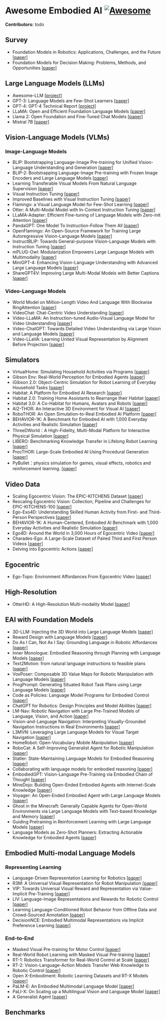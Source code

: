 # Awesome Embodied AI [![Awesome](https://awesome.re/badge.svg)](https://awesome.re)

**Contributors:** todo

## Survey
- Foundation Models in Robotics: Applications, Challenges, and the Future [[paper]](https://arxiv.org/pdf/2312.07843)
- Foundation Models for Decision Making: Problems, Methods, and Opportunities [[paper]](https://arxiv.org/pdf/2303.04129)

## Large Language Models (LLMs)
- Awesome-LLM [[project]](https://github.com/Hannibal046/Awesome-LLM)
- GPT-3: Language Models are Few-Shot Learners [[paper]](https://arxiv.org/abs/2005.14165)
- GPT-4: GPT-4 Technical Report [[project]](https://openai.com/research/gpt-4)
- LLaMA: Open and Efficient Foundation Language Models [[paper]](https://arxiv.org/abs/2302.13971)
- Llama 2: Open Foundation and Fine-Tuned Chat Models [[paper]](https://arxiv.org/abs/2307.09288)
- Mistral 7B [[paper]](https://arxiv.org/pdf/2310.06825.pdf%5D%5D%3E)

## Vision-Language Models (VLMs)

### Image-Language Models
- BLIP: Bootstrapping Language-Image Pre-training for Unified Vision-Language Understanding and Generation [[paper]](https://proceedings.mlr.press/v162/li22n.html)
- BLIP-2: Bootstrapping Language-Image Pre-training with Frozen Image Encoders and Large Language Models [[paper]](https://proceedings.mlr.press/v202/li23q.html)
- Learning Transferable Visual Models From Natural Language Supervision [[paper]](https://proceedings.mlr.press/v139/radford21a)
- Visual Instruction Tuning [[paper]](https://proceedings.neurips.cc/paper_files/paper/2023/hash/6dcf277ea32ce3288914faf369fe6de0-Abstract-Conference.html)
- Improved Baselines with Visual Instruction Tuning [[paper]](https://arxiv.org/abs/2310.03744)
- Flamingo: a Visual Language Model for Few-Shot Learning [[paper]](https://proceedings.neurips.cc/paper_files/paper/2022/hash/960a172bc7fbf0177ccccbb411a7d800-Abstract-Conference.html)
- Otter: A Multi-Modal Model with In-Context Instruction Tuning [[paper]](https://arxiv.org/abs/2306.05425)
- LLaMA-Adapter: Efficient Fine-tuning of Language Models with Zero-init Attention [[paper]](https://arxiv.org/abs/2303.16199)
- PandaGPT: One Model To Instruction-Follow Them All [[paper]](https://arxiv.org/abs/2305.16355)
- OpenFlamingo: An Open-Source Framework for Training Large Autoregressive Vision-Language Models [[paper]](https://arxiv.org/abs/2308.01390)
- InstructBLIP: Towards General-purpose Vision-Language Models with Instruction Tuning [[paper]](https://proceedings.neurips.cc/paper_files/paper/2023/hash/9a6a435e75419a836fe47ab6793623e6-Abstract-Conference.html)
- mPLUG-Owl: Modularization Empowers Large Language Models with Multimodality [[paper]](https://arxiv.org/abs/2304.14178)
- MiniGPT-4: Enhancing Vision-Language Understanding with Advanced Large Language Models [[paper]](https://arxiv.org/abs/2304.10592)
- ShareGPT4V: Improving Large Multi-Modal Models with Better Captions [[paper]](https://arxiv.org/abs/2311.12793)

### Video-Language Models
- World Model on Million-Length Video And Language With Blockwise RingAttention [[paper]](https://arxiv.org/abs/2402.08268)
- VideoChat: Chat-Centric Video Understanding [[paper]](https://arxiv.org/abs/2305.06355)
- Video-LLaMA: An Instruction-tuned Audio-Visual Language Model for Video Understanding [[paper]](https://arxiv.org/abs/2306.02858)
- Video-ChatGPT: Towards Detailed Video Understanding via Large Vision and Language Models [[paper]](https://arxiv.org/abs/2306.05424)
- Video-LLaVA: Learning United Visual Representation by Alignment Before Projection [[paper]](https://arxiv.org/abs/2311.10122)

## Simulators
- VirtualHome: Simulating Household Activities via Programs [[paper]](https://openaccess.thecvf.com/content_cvpr_2018/html/Puig_VirtualHome_Simulating_Household_CVPR_2018_paper.html)
- Gibson Env: Real-World Perception for Embodied Agents [[paper]](https://openaccess.thecvf.com/content_cvpr_2018/html/Xia_Gibson_Env_Real-World_CVPR_2018_paper.html)
- iGibson 2.0: Object-Centric Simulation for Robot Learning of Everyday Household Tasks [[paper]](https://arxiv.org/abs/2108.03272)
- Habitat: A Platform for Embodied AI Research [[paper]](https://openaccess.thecvf.com/content_ICCV_2019/html/Savva_Habitat_A_Platform_for_Embodied_AI_Research_ICCV_2019_paper.html)
- Habitat 2.0: Training Home Assistants to Rearrange their Habitat [[paper]](https://proceedings.neurips.cc/paper/2021/hash/021bbc7ee20b71134d53e20206bd6feb-Abstract.html)
- Habitat 3.0: A Co-Habitat for Humans, Avatars and Robots [[paper]](https://arxiv.org/abs/2310.13724)
- AI2-THOR: An Interactive 3D Environment for Visual AI [[paper]](https://arxiv.org/abs/1712.05474)
- RoboTHOR: An Open Simulation-to-Real Embodied AI Platform [[paper]](https://openaccess.thecvf.com/content_CVPR_2020/html/Deitke_RoboTHOR_An_Open_Simulation-to-Real_Embodied_AI_Platform_CVPR_2020_paper.html)
- BEHAVIOR-1K: A Benchmark for Embodied AI with 1,000 Everyday Activities and Realistic Simulation [[paper]](https://proceedings.mlr.press/v205/li23a.html)
- ThreeDWorld：A High-Fidelity, Multi-Modal Platform for Interactive Physical Simulation [[paper]]("https://arxiv.org/abs/2007.04954")
- LIBERO: Benchmarking Knowledge Transfer in Lifelong Robot Learning [[paper]](https://arxiv.org/pdf/2306.03310.pdf)
- ProcTHOR: Large-Scale Embodied AI Using Procedural Generation [[paper]](https://arxiv.org/abs/2206.06994)
- PyBullet：physics simulation for games, visual effects, robotics and reinforcement learning. [[paper]](https://pybullet.org/wordpress/)

## Video Data
- Scaling Egocentric Vision: The EPIC-KITCHENS Dataset [[paper]](https://openaccess.thecvf.com/content_ECCV_2018/html/Dima_Damen_Scaling_Egocentric_Vision_ECCV_2018_paper.html)
- Rescaling Egocentric Vision: Collection, Pipeline and Challenges for EPIC-KITCHENS-100 [[paper]](https://link.springer.com/article/10.1007/s11263-021-01531-2)
- Ego-Exo4D: Understanding Skilled Human Activity from First- and Third-Person Perspectives [[paper]](https://arxiv.org/abs/2311.18259)
- BEHAVIOR-1K: A Human-Centered, Embodied AI Benchmark with 1,000 Everyday Activities and Realistic Simulation [[paper]](https://arxiv.org/abs/2403.09227)
- Ego4D: Around the World in 3,000 Hours of Egocentric Video [[paper]](https://openaccess.thecvf.com/content/CVPR2022/html/Grauman_Ego4D_Around_the_World_in_3000_Hours_of_Egocentric_Video_CVPR_2022_paper.html)
- Charades-Ego: A Large-Scale Dataset of Paired Third and First Person Videos [[paper]](https://arxiv.org/abs/1804.09626)
- Delving into Egocentric Actions [[paper]](https://openaccess.thecvf.com/content_cvpr_2015/html/Li_Delving_Into_Egocentric_2015_CVPR_paper.html)

## Egocentric
- Ego-Topo: Environment Affordances From Egocentric Video [[paper]](https://openaccess.thecvf.com/content_CVPR_2020/html/Nagarajan_Ego-Topo_Environment_Affordances_From_Egocentric_Video_CVPR_2020_paper.html)

## High-Resolution
- OtterHD: A High-Resolution Multi-modality Model [[paper]](https://arxiv.org/pdf/2311.04219)

## EAI with Foundation Models

- 3D-LLM: Injecting the 3D World into Large Language Models [[paper]](https://arxiv.org/abs/2307.12981)
- Reward Design with Language Models [[paper]](https://arxiv.org/abs/2303.00001)
- Do As I Can, Not As I Say: Grounding Language in Robotic Affordances [[paper]](https://proceedings.mlr.press/v205/ichter23a.html)
- Inner Monologue: Embodied Reasoning through Planning with Language Models [[paper]](https://arxiv.org/abs/2207.05608)
- Text2Motion: from natural language instructions to feasible plans [[paper]](https://link.springer.com/article/10.1007/s10514-023-10131-7)
- VoxPoser: Composable 3D Value Maps for Robotic Manipulation with Language Models [[paper]](https://arxiv.org/abs/2307.05973)
- ProgPrompt: Generating Situated Robot Task Plans using Large Language Models [[paper]](https://ieeexplore.ieee.org/abstract/document/10161317)
- Code as Policies: Language Model Programs for Embodied Control [[paper]](https://ieeexplore.ieee.org/abstract/document/10160591)
- ChatGPT for Robotics: Design Principles and Model Abilities [[paper]](https://arxiv.org/abs/2306.17582)
- LM-Nav: Robotic Navigation with Large Pre-Trained Models of Language, Vision, and Action [[paper]](https://proceedings.mlr.press/v205/shah23b.html)
- Vision-and-Language Navigation: Interpreting Visually-Grounded Navigation Instructions in Real Environments [[paper]](https://openaccess.thecvf.com/content_cvpr_2018/html/Anderson_Vision-and-Language_Navigation_Interpreting_CVPR_2018_paper.html)
- L3MVN: Leveraging Large Language Models for Visual Target Navigation [[paper]](https://ieeexplore.ieee.org/abstract/document/10342512)
- HomeRobot: Open-Vocabulary Mobile Manipulation [[paper]](https://arxiv.org/abs/2306.11565)
- RoboCat: A Self-Improving Generalist Agent for Robotic Manipulation [[paper]](https://arxiv.org/abs/2306.11706)
- Statler: State-Maintaining Language Models for Embodied Reasoning [[paper]](https://arxiv.org/abs/2306.17840)
- Collaborating with language models for embodied reasoning [[paper]](https://arxiv.org/abs/2302.00763)
- EmbodiedGPT: Vision-Language Pre-Training via Embodied Chain of Thought [[paper]](https://proceedings.neurips.cc/paper_files/paper/2023/hash/4ec43957eda1126ad4887995d05fae3b-Abstract-Conference.html)
- MineDojo: Building Open-Ended Embodied Agents with Internet-Scale Knowledge [[paper]](https://proceedings.neurips.cc/paper_files/paper/2022/hash/74a67268c5cc5910f64938cac4526a90-Abstract-Datasets_and_Benchmarks.html)
- Voyager: An Open-Ended Embodied Agent with Large Language Models [[paper]](https://arxiv.org/abs/2305.16291)
- Ghost in the Minecraft: Generally Capable Agents for Open-World Environments via Large Language Models with Text-based Knowledge and Memory [[paper]](https://arxiv.org/abs/2305.17144)
- Guiding Pretraining in Reinforcement Learning with Large Language Models [[paper]](https://proceedings.mlr.press/v202/du23f.html)
- Language Models as Zero-Shot Planners: Extracting Actionable Knowledge for Embodied Agents [[paper]](https://proceedings.mlr.press/v162/huang22a.html)


## Embodied Multi-modal Language Models

### Representing Learning
- Language-Driven Representation Learning for Robotics [[paper]](https://arxiv.org/abs/2302.12766)
- R3M: A Universal Visual Representation for Robot Manipulation [[paper]](https://arxiv.org/abs/2203.12601)
- VIP: Towards Universal Visual Reward and Representation via Value-Implicit Pre-Training [[paper]](https://arxiv.org/abs/2210.00030)
- LIV: Language-Image Representations and Rewards for Robotic Control [[paper]](https://proceedings.mlr.press/v202/ma23b.html)
- Learning Language-Conditioned Robot Behavior from Offline Data and Crowd-Sourced Annotation [[paper]](https://proceedings.mlr.press/v164/nair22a.html)
- DecisionNCE: Embodied Multimodal Representations via Implicit Preference Learning [[paper]](https://arxiv.org/abs/2402.18137)

### End-to-End
- Masked Visual Pre-training for Motor Control [[paper]](https://arxiv.org/abs/2203.06173)
- Real-World Robot Learning with Masked Visual Pre-training [[paper]](https://proceedings.mlr.press/v205/radosavovic23a.html)
- RT-1: Robotics Transformer for Real-World Control at Scale [[paper]](https://arxiv.org/abs/2212.06817)
- RT-2: Vision-Language-Action Models Transfer Web Knowledge to Robotic Control [[paper]](https://proceedings.mlr.press/v229/zitkovich23a.html)
- Open X-Embodiment: Robotic Learning Datasets and RT-X Models [[paper]](https://arxiv.org/abs/2310.08864)
- PaLM-E: An Embodied Multimodal Language Model [[paper]](https://arxiv.org/abs/2303.03378)
- PaLI-X: On Scaling up a Multilingual Vision and Language Model [[paper]](https://arxiv.org/abs/2305.18565)
- A Generalist Agent [[paper]](https://arxiv.org/abs/2205.06175)


## Benchmarks
